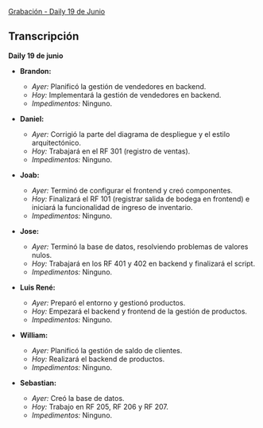 [Grabación - Daily 19 de Junio](https://drive.google.com/file/d/1bFVtM_lUlqYaJf48hGW842QN7glPVUEp/view?usp=sharing)

## Transcripción

**Daily 19 de junio**

- **Brandon:**  
    - *Ayer:* Planificó la gestión de vendedores en backend.  
    - *Hoy:* Implementará la gestión de vendedores en backend.  
    - *Impedimentos:* Ninguno.

- **Daniel:**  
    - *Ayer:* Corrigió la parte del diagrama de despliegue y el estilo arquitectónico.  
    - *Hoy:* Trabajará en el RF 301 (registro de ventas).  
    - *Impedimentos:* Ninguno.

- **Joab:**  
    - *Ayer:* Terminó de configurar el frontend y creó componentes.  
    - *Hoy:* Finalizará el RF 101 (registrar salida de bodega en frontend) e iniciará la funcionalidad de ingreso de inventario.  
    - *Impedimentos:* Ninguno.

- **Jose:**  
    - *Ayer:* Terminó la base de datos, resolviendo problemas de valores nulos.  
    - *Hoy:* Trabajará en los RF 401 y 402 en backend y finalizará el script.  
    - *Impedimentos:* Ninguno.

- **Luis René:**  
    - *Ayer:* Preparó el entorno y gestionó productos.  
    - *Hoy:* Empezará el backend y frontend de la gestión de productos.  
    - *Impedimentos:* Ninguno.

- **William:**  
    - *Ayer:* Planificó la gestión de saldo de clientes.  
    - *Hoy:* Realizará el backend de productos.  
    - *Impedimentos:* Ninguno.

- **Sebastian:**  
    - *Ayer:* Creó la base de datos.
    - *Hoy:* Trabajo en RF 205, RF 206 y RF 207.  
    - *Impedimentos:* Ninguno.